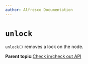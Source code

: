 ```yaml
---
author: Alfresco Documentation
---
```


# `unlock`

`unlock()` removes a lock on the node.

**Parent topic:**[Check in/check out API](../references/API-JS-CheckInOut.md)

